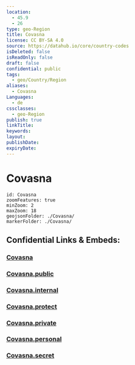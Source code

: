 ```yaml
---
location:
  - 45.9
  - 26
type: geo-Region
title: Covasna
license: CC BY-SA 4.0
source: https://datahub.io/core/country-codes
isDeleted: false
isReadOnly: false
draft: false
confidential: public
tags:
  - geo/Country/Region
aliases:
  - Covasna
Languages:
  - de
cssclasses:
  - geo-Region
publish: true
linkTitle:
keywords:
layout:
publishDate:
expiryDate:
---
```


# Covasna

```leaflet
id: Covasna
zoomFeatures: true 
minZoom: 2 
maxZoom: 18
geojsonFolder: ./Covasna/
markerFolder: ./Covasna/
```


## Confidential Links & Embeds: 

### [Covasna](/_Standards/Earth/Continent/Europe/Europe~East/Romania/Regions~Romania/Romania~Centru/Covasna.md) 

### [Covasna.public](/_public/Earth/Continent/Europe/Europe~East/Romania/Regions~Romania/Romania~Centru/Covasna.public.md) 

### [Covasna.internal](/_internal/Earth/Continent/Europe/Europe~East/Romania/Regions~Romania/Romania~Centru/Covasna.internal.md) 

### [Covasna.protect](/_protect/Earth/Continent/Europe/Europe~East/Romania/Regions~Romania/Romania~Centru/Covasna.protect.md) 

### [Covasna.private](/_private/Earth/Continent/Europe/Europe~East/Romania/Regions~Romania/Romania~Centru/Covasna.private.md) 

### [Covasna.personal](/_personal/Earth/Continent/Europe/Europe~East/Romania/Regions~Romania/Romania~Centru/Covasna.personal.md) 

### [Covasna.secret](/_secret/Earth/Continent/Europe/Europe~East/Romania/Regions~Romania/Romania~Centru/Covasna.secret.md)

